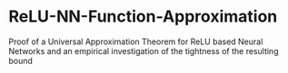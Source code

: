 # ReLU-NN-Function-Approximation
Proof of a Universal Approximation Theorem for ReLU based Neural Networks and an empirical investigation of the tightness of the resulting bound
